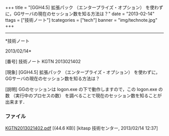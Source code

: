 ﻿+++
title = "[GGH4.5] 拡張パック （エンタープライズ・オプション） を使わずに，GGサーバの現在のセッション数を知る方法は？"
date = "2013-02-14"
ttags = ["技術ノート"]
tcategories = ["tech"]
banner = "img/technote.jpg"
+++

-----------------------------------------------------------------------------------------------------------------------------

*技術ノート

2013/02/14*


[番号]
技術ノート KGTN 2013021402

[現象]
[GGH4.5] 拡張パック （エンタープライズ・オプション）
を使わずに，GGサーバの現在のセッション数を知る方法は？

[説明]
GGのセッションは logon.exe の下で動作しますので，この logon.exe の数
（実行中のプロセスの数）
を調べることで現在のセッション数を知ることが出来ます．


### ファイル

 
 


[KGTN2013021402.pdf](http://techreport.kitasp.net/attachments/download/1202/KGTN2013021402.pdf)
 [(44.6 KB)] [kitasp 技術センター, 2013/02/14
12:37]


 


 

